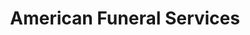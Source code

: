 ---
title: "American Funeral Services"
url: /colbert/american-funeral-services/
shop: funeral directors
---